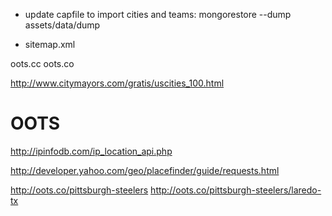 - update capfile to import cities and teams: mongorestore --dump assets/data/dump
+ sitemap.xml

oots.cc
oots.co

http://www.citymayors.com/gratis/uscities_100.html

# OOTS

http://ipinfodb.com/ip_location_api.php

http://developer.yahoo.com/geo/placefinder/guide/requests.html

http://oots.co/pittsburgh-steelers
http://oots.co/pittsburgh-steelers/laredo-tx
